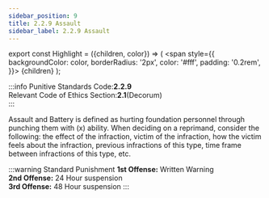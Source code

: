 ```yaml
---
sidebar_position: 9
title: 2.2.9 Assault
sidebar_label: 2.2.9 Assault
---
```


export const Highlight = ({children, color}) => (
<span
style={{
      backgroundColor: color,
      borderRadius: '2px',
      color: '#fff',
      padding: '0.2rem',
    }}>
{children}
</span>
);

:::info
Punitive Standards Code:<Highlight color="#E46C07">**2.2.9**</Highlight> <br />
Relevant Code of Ethics Section:<Highlight color="#18A304">**2.1**</Highlight>(Decorum) <br />
:::

Assault and Battery is defined as hurting foundation personnel through punching them with (x) ability. When deciding on a reprimand, consider the following: the effect of the infraction, victim of the infraction, how the victim feels about the infraction, previous infractions of this type, time frame between infractions of this type, etc. 

:::warning Standard Punishment
**1st Offense:** Written Warning <br />
**2nd Offense:** 24 Hour suspension <br />
**3rd Offense:** 48 Hour suspension
:::